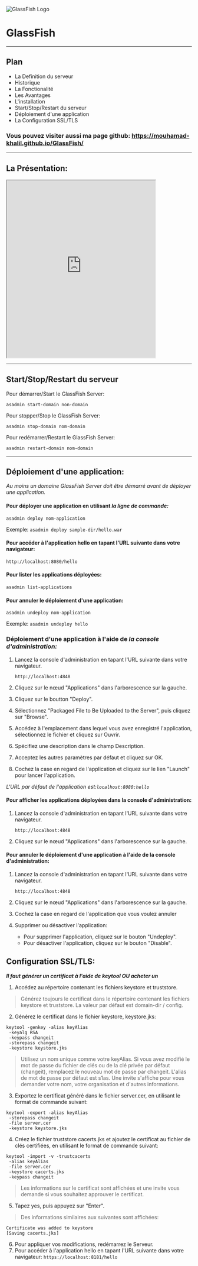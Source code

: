 ![GlassFish Logo](/glassfish.png)
# GlassFish

___
## Plan
- La Definition du serveur 
- Historique
- La Fonctionalité
- Les Avantages
- L'installation
- Start/Stop/Restart du serveur
- Déploiement d'une application 
- La Configuration SSL/TLS

### Vous pouvez visiter aussi ma page github: https://mouhamad-khalil.github.io/GlassFish/
___
## La Présentation: 

<iframe src="https://docs.google.com/viewer?srcid=1eREZeqq4O7OxXB8V0Yb-hzNJwiJcW8tP&pid=explorer&efh=false&a=v&chrome=false&embedded=true" width="80%" height="480px"></iframe>

___
## Start/Stop/Restart du serveur 
Pour démarrer/Start le GlassFish Server:

```asadmin start-domain non-domain```

Pour stopper/Stop le GlassFish Server: 

```asadmin stop-domain nom-domain```

Pour redémarrer/Restart le GlassFish Server:

```asadmin restart-domain nom-domain```

___
## Déploiement d'une application:
*Au moins un domaine GlassFish Server doit être démarré avant de déployer une application.*

#### Pour déployer une application en utilisant *la ligne de commande:*

```asadmin deploy nom-application```

Exemple: ``asadmin deploy sample-dir/hello.war``

#### Pour accéder à l'application hello en tapant l'URL suivante dans votre navigateur:

``
http://localhost:8080/hello
``

#### Pour lister les applications déployées:

```asadmin list-applications```

#### Pour annuler le déploiement d'une application:

```asadmin undeploy nom-application```

Exemple: ```asadmin undeploy hello```

### Déploiement d'une application à l'aide de *la console d'administration:*

1. Lancez la console d'administration en tapant l'URL suivante dans votre navigateur.

   ``http://localhost:4848``
2. Cliquez sur le nœud "Applications" dans l'arborescence sur la gauche.
3. Cliquez sur le boutton "Deploy".
4. Sélectionnez "Packaged File to Be Uploaded to the Server", puis cliquez sur "Browse".
5. Accédez à l'emplacement dans lequel vous avez enregistré l'application, sélectionnez le fichier et cliquez sur Ouvrir.
6. Spécifiez une description dans le champ Description.
7. Acceptez les autres paramètres par défaut et cliquez sur OK.
8. Cochez la case en regard de l'application et cliquez sur le lien "Launch" pour lancer l'application.

  *L'URL par défaut de l'application est:``localhost:8080:hello``*

#### Pour afficher les applications déployées dans la console d'administration:
1. Lancez la console d'administration en tapant l'URL suivante dans votre navigateur.

   ``http://localhost:4848``
2. Cliquez sur le nœud "Applications" dans l'arborescence sur la gauche.

#### Pour annuler le déploiement d'une application à l'aide de la console d'administration:
1. Lancez la console d'administration en tapant l'URL suivante dans votre navigateur.

   ``http://localhost:4848``
2. Cliquez sur le nœud "Applications" dans l'arborescence sur la gauche.
3. Cochez la case en regard de l'application que vous voulez annuler 
4. Supprimer ou désactiver l'application:
    - Pour supprimer l'application, cliquez sur le bouton "Undeploy".
    - Pour désactiver l'application, cliquez sur le bouton "Disable".

## Configuration SSL/TLS:
***Il faut générer un certificat à l'aide de keytool OU acheter un***

1. Accédez au répertoire contenant les fichiers keystore et truststore.
>  Générez toujours le certificat dans le répertoire contenant les fichiers keystore et truststore. La valeur par défaut est domain-dir / config.
2. Générez le certificat dans le fichier keystore, keystore.jks:
```
keytool -genkey -alias keyAlias 
 -keyalg RSA
 -keypass changeit
 -storepass changeit
 -keystore keystore.jks
```
> Utilisez un nom unique comme votre keyAlias. Si vous avez modifié le mot de passe du fichier de clés ou de la clé privée par    défaut (changeit), remplacez le nouveau mot de passe par changeit. L'alias de mot de passe par défaut est s1as.
>Une invite s'affiche pour vous demander votre nom, votre organisation et d'autres informations.
3. Exportez le certificat généré dans le fichier server.cer, en utilisant le format de commande suivant:
```
keytool -export -alias keyAlias
 -storepass changeit
 -file server.cer
 -keystore keystore.jks
```
4. Créez le fichier truststore cacerts.jks et ajoutez le certificat au fichier de clés certifiées, en utilisant le format de commande suivant:
```
keytool -import -v -trustcacerts
 -alias keyAlias
 -file server.cer
 -keystore cacerts.jks
 -keypass changeit
```
>Les informations sur le certificat sont affichées et une invite vous demande si vous souhaitez approuver le certificat.
5. Tapez yes, puis appuyez sur "Enter".
>Des informations similaires aux suivantes sont affichées:
  ```
Certificate was added to keystore
[Saving cacerts.jks]
  ```
6. Pour appliquer vos modifications, redémarrez le Serveur.
7. Pour accéder à l'application hello en tapant l'URL suivante dans votre navigateur:
``
https://localhost:8181/hello
``
